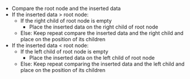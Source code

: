 - Compare the root node and the inserted data
- If the inserted data > root node:
	- If the right child of root node is empty
		- Place the inserted data on the right child of root node
	- Else: Keep repeat compare the inserted data and the right child and place on the position of its children
- If the inserted data < root node:
	- If the left child of root node is empty
		- Place the inserted data on the left child of root node
	- Else: Keep repeat comparing the inserted data and the left child and place on the position of its children